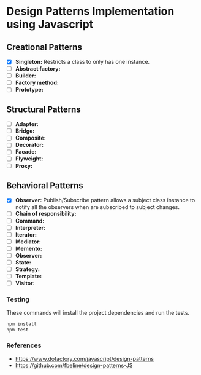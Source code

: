 # Design Patterns Implementation using Javascript

## Creational Patterns

-   [x] **Singleton:** Restricts a class to only has one instance.
-   [ ] **Abstract factory:**
-   [ ] **Builder:**
-   [ ] **Factory method:**
-   [ ] **Prototype:**

## Structural Patterns

-   [ ] **Adapter:**
-   [ ] **Bridge:**
-   [ ] **Composite:**
-   [ ] **Decorator:**
-   [ ] **Facade:**
-   [ ] **Flyweight:**
-   [ ] **Proxy:**

## Behavioral Patterns

-   [x] **Observer:** Publish/Subscribe pattern allows a subject class instance to notify all the observers when are subscribed to subject changes.
-   [ ] **Chain of responsibility:**
-   [ ] **Command:**
-   [ ] **Interpreter:**
-   [ ] **Iterator:**
-   [ ] **Mediator:**
-   [ ] **Memento:**
-   [ ] **Observer:**
-   [ ] **State:**
-   [ ] **Strategy:**
-   [ ] **Template:**
-   [ ] **Visitor:**

### Testing

These commands will install the project dependencies and run the tests.

```bash
npm install
npm test
```

### References

-   https://www.dofactory.com/javascript/design-patterns
-   https://github.com/fbeline/design-patterns-JS
